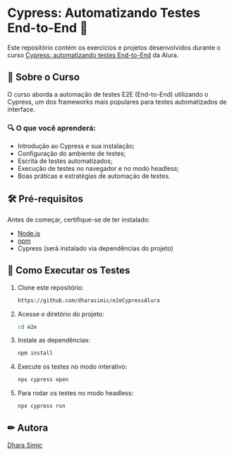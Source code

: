 # Cypress: Automatizando Testes End-to-End 🚀

Este repositório contém os exercícios e projetos desenvolvidos durante o curso [Cypress: automatizando testes End-to-End](https://cursos.alura.com.br/course/cypress-automatizando-testes-e2e) da Alura.

## 📌 Sobre o Curso

O curso aborda a automação de testes E2E (End-to-End) utilizando o Cypress, um dos frameworks mais populares para testes automatizados de interface.

### 🔍 O que você aprenderá:
- Introdução ao Cypress e sua instalação;
- Configuração do ambiente de testes;
- Escrita de testes automatizados;
- Execução de testes no navegador e no modo headless;
- Boas práticas e estratégias de automação de testes.

## 🛠 Pré-requisitos

Antes de começar, certifique-se de ter instalado:
- [Node.js](https://nodejs.org/)
- [npm](https://www.npmjs.com/)
- Cypress (será instalado via dependências do projeto)

## 🚀 Como Executar os Testes

1. Clone este repositório:
   ```sh
   https://github.com/dharasimic/e2eCypressAlura
   ```
2. Acesse o diretório do projeto:
   ```sh
   cd e2e
   ```
3. Instale as dependências:
   ```sh
   npm install
   ```
4. Execute os testes no modo interativo:
   ```sh
   npx cypress open
   ```
5. Para rodar os testes no modo headless:
   ```sh
   npx cypress run
   ```
   
## ✏ Autora
[Dhara Simic](github.com/dharasimic)


